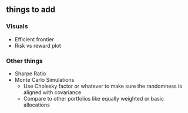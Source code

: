 ## things to add
### Visuals
- Efficient frontier
- Risk vs reward plot
### Other things
- Sharpe Ratio
- Monte Carlo Simulations 
    - Use Cholesky factor or whatever to make sure the randomness is aligned with covariance
    - Compare to other portfolios like equally weighted or basic allocations 